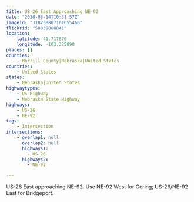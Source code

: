 ```yaml
---
title: US-26 East Approaching NE-92
date: "2020-08-14T10:31:57Z"
imageid: "318738807161655466"
flickrid: "50339860841"
location:
    latitude: 41.717876
    longitude: -103.325898
places: []
counties:
    - Morrill County|Nebraska|United States
countries:
    - United States
states:
    - Nebraska|United States
highwaytypes:
    - US Highway
    - Nebraska State Highway
highways:
    - US-26
    - NE-92
tags:
    - Intersection
intersections:
    - overlap1: null
      overlap2: null
      highways1:
        - US-26
      highways2:
        - NE-92

---
```

US-26 East approaching NE-92.  Use NE-92 West for Gering; US-26/NE-92 East for Bridgeport.